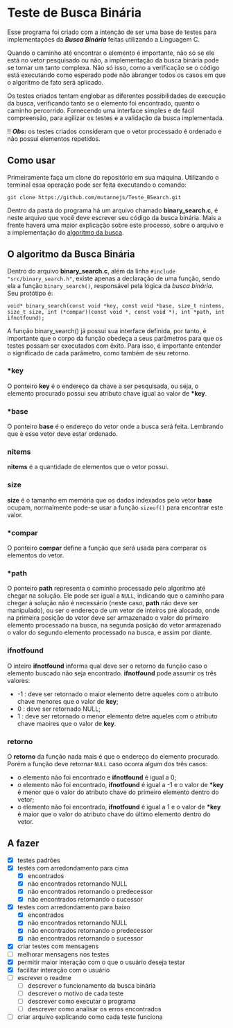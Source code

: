 # Teste de Busca Binária

Esse programa foi criado com a intenção de ser uma base de testes para
 implementações da **_Busca Binária_** feitas utilizando a Linguagem C.

Quando o caminho até encontrar o elemento é importante, não só se ele
 está no vetor pesquisado ou não, a implementação da busca binária pode
 se tornar um tanto complexa. Não só isso, como a verificação se o
 código está executando como esperado pode não abranger todos os casos
 em que o algoritmo de fato será aplicado.

Os testes criados tentam englobar as diferentes possibilidades de
 execução da busca, verificando tanto se o elemento foi encontrado,
 quanto o caminho percorrido. Fornecendo uma interface simples e de
 fácil compreensão, para agilizar os testes e a validação da busca
 implementada.

:bangbang: _**Obs:**_ os testes criados consideram que o vetor
 processado é ordenado e não possui elementos repetidos.

## Como usar

Primeiramente faça um clone do repositório em sua máquina. Utilizando o
 terminal essa operação pode ser feita executando o comando:

```
git clone https://github.com/mutannejs/Teste_BSearch.git
```

Dentro da pasta do programa há um arquivo chamado **binary_search.c**, é
 neste arquivo que você deve escrever seu código da busca binária. Mais
 a frente haverá uma maior explicação sobre este processo, sobre o
 arquivo e a implementação do [algoritmo da busca](#o-algoritmo-da-busca-binária).

## O algoritmo da Busca Binária

Dentro do arquivo **binary_search.c**, além da linha `#include
 "src/binary_search.h"`, existe apenas a declaração de uma função, sendo
 ela a função `binary_search()`, responsável pela lógica da
 _busca binária_. Seu protótipo é:

```
void* binary_search(const void *key, const void *base, size_t nintems, size_t size, int (*compar)(const void *, const void *), int *path, int ifnotfound);
```
 
A função binary_search() já possui sua interface definida, por tanto, é
 importante que o corpo da função obedeça a seus parâmetros para que os
 testes possam ser executados com êxito. Para isso, é importante
 entender o significado de cada parâmetro, como também de seu retorno.

### \*key

O ponteiro **key** é o endereço da chave a ser pesquisada, ou seja, o
 elemento procurado possui seu atributo chave igual ao valor de
 **\*key**.

### \*base

O ponteiro **base** é o endereço do vetor onde a busca será feita.
 Lembrando que é esse vetor deve estar ordenado.

### nitems

**nitems** é a quantidade de elementos que o vetor possui.

### size

**size** é o tamanho em memória que os dados indexados pelo vetor
 **base** ocupam, normalmente pode-se usar a função `sizeof()` para
 encontrar este valor.

### \*compar

O ponteiro **compar** define a função que será usada para comparar os
 elementos do vetor.

### \*path

O ponteiro **path** representa o caminho processado pelo algoritmo até
 chegar na solução. Ele pode ser igual a `NULL`, indicando que o
 caminho para chegar à solução não é necessário (neste caso, **path**
 não deve ser manipulado), ou ser o endereço de um vetor de inteiros pré
 alocado, onde na primeira posição do vetor deve ser armazenado o valor
 do primeiro elemento processado na busca, na segunda posição do vetor
 armazenado o valor do segundo elemento processado na busca, e assim por
 diante.

### ifnotfound

O inteiro **ifnotfound** informa qual deve ser o retorno da função caso
 o elemento buscado não seja encontrado. **ifnotfound** pode assumir os
 três valores:
 
- -1 : deve ser retornado o maior elemento detre aqueles com o atributo
 chave menores que o valor de **key**;
- 0 : deve ser retornado NULL;
- 1 : deve ser retornado o menor elemento detre aqueles com o atributo
 chave maoires que o valor de **key**.

### retorno

O **retorno** da função nada mais é que o endereço do elemento
 procurado. Porém a função deve retornar `NULL` caso ocorra algum dos
 três casos:

- o elemento não foi encontrado e **ifnotfound** é igual a 0;
- o elemento não foi encontrado, **ifnotfound** é igual a -1 e o valor
 de **\*key** é menor que o valor do atributo chave do primeiro elemento
 dentro do vetor;
- o elemento não foi encontrado, **ifnotfound** é igual a 1 e o valor
 de **\*key** é maior que o valor do atributo chave do último elemento
 dentro do vetor.

## A fazer

- [X] testes padrões
- [X] testes com arredondamento para cima
	- [X] encontrados
	- [X] não encontrados retornando NULL
	- [X] não encontrados retornando o predecessor
	- [X] não encontrados retornando o sucessor
- [X] testes com arredondamento para baixo
	- [X] encontrados
	- [X] não encontrados retornando NULL
	- [X] não encontrados retornando o predecessor
	- [X] não encontrados retornando o sucessor
- [X] criar testes com mensagens
- [ ] melhorar mensagens nos testes
- [X] permitir maior interação com o que o usuário deseja testar
- [X] facilitar interação com o usuário
- [ ] escrever o readme
	- [ ] descrever o funcionamento da busca binária
	- [ ] descrever o motivo de cada teste
	- [ ] descrever como executar o programa
	- [ ] descrever como analisar os erros encontrados
- [ ] criar arquivo explicando como cada teste funciona
